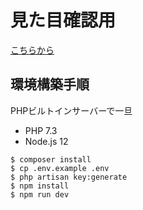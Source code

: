 # 見た目確認用

[こちらから](https://stg-europa.herokuapp.com/)

## 環境構築手順

PHPビルトインサーバーで一旦
- PHP 7.3
- Node.js 12

```console.log
$ composer install
$ cp .env.example .env
$ php artisan key:generate
$ npm install
$ npm run dev
```

